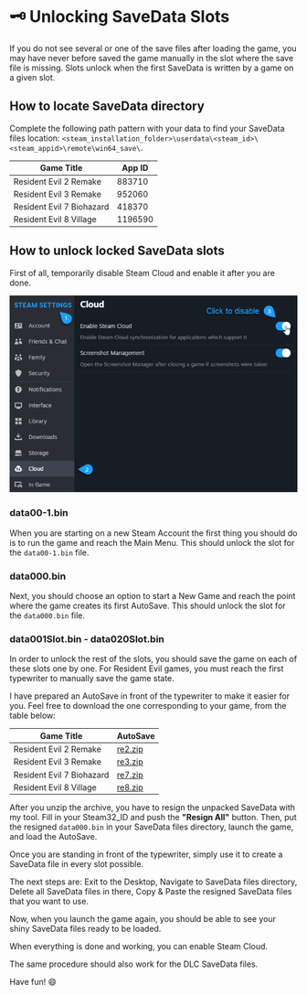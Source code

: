 # :old_key: Unlocking SaveData Slots

If you do not see several or one of the save files after loading the game, you may have never before saved the game manually in the slot where the save file is missing. Slots unlock when the first SaveData is written by a game on a given slot.

## How to locate SaveData directory

Complete the following path pattern with your data to find your SaveData files location: `<steam_installation_folder>\userdata\<steam_id>\<steam_appid>\remote\win64_save\`.

| Game Title                | App ID  |
|---------------------------|---------|
| Resident Evil 2 Remake    | 883710  |
| Resident Evil 3 Remake    | 952060  |
| Resident Evil 7 Biohazard | 418370  |
| Resident Evil 8 Village   | 1196590 |

## How to unlock locked SaveData slots

First of all, temporarily disable Steam Cloud and enable it after you are done.

<img src="https://github.com/mi5hmash/AutostrongSharp/blob/main/.resources/images/How to%20disable%20steam%20cloud.png" alt="How to disable steam cloud"/>

### data00-1.bin
When you are starting on a new Steam Account the first thing you should do is to run the game and reach the Main Menu. This should unlock the slot for the `data00-1.bin` file.

### data000.bin
Next, you should choose an option to start a New Game and reach the point where the game creates its first AutoSave. This should unlock the slot for the `data000.bin` file.

### data001Slot.bin - data020Slot.bin
In order to unlock the rest of the slots, you should save the game on each of these slots one by one. For Resident Evil games, you must reach the first typewriter to manually save the game state.

I have prepared an AutoSave in front of the typewriter to make it easier for you. Feel free to download the one corresponding to your game, from the table below:

| Game Title                | AutoSave  |
|---------------------------|---------|
| Resident Evil 2 Remake    | <a href="https://github.com/mi5hmash/AutostrongSharp/raw/main/.resources/Save%20Files/re2.zip" target="_blank">re2.zip</a> |
| Resident Evil 3 Remake    | <a href="https://github.com/mi5hmash/AutostrongSharp/raw/main/.resources/Save%20Files/re3.zip" target="_blank">re3.zip</a> |
| Resident Evil 7 Biohazard | <a href="https://github.com/mi5hmash/AutostrongSharp/raw/main/.resources/Save%20Files/re7.zip" target="_blank">re7.zip</a> |
| Resident Evil 8 Village   | <a href="https://github.com/mi5hmash/AutostrongSharp/raw/main/.resources/Save%20Files/re8.zip" target="_blank">re8.zip</a> |

After you unzip the archive, you have to resign the unpacked SaveData with my tool. Fill in your Steam32_ID and push the **"Resign All"** button. Then, put the resigned `data000.bin` in your SaveData files directory, launch the game, and load the AutoSave.

Once you are standing in front of the typewriter, simply use it to create a SaveData file in every slot possible.
  
The next steps are: Exit to the Desktop, Navigate to SaveData files directory, Delete all SaveData files in there, Copy & Paste the resigned SaveData files that you want to use.  
  
Now, when you launch the game again, you should be able to see your shiny SaveData files ready to be loaded.

When everything is done and working, you can enable Steam Cloud.

The same procedure should also work for the DLC SaveData files.

Have fun! :smile:
